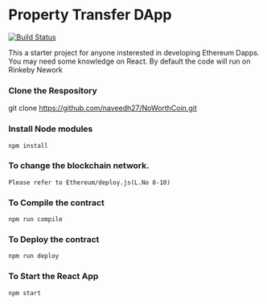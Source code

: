 
# Property Transfer DApp 

[![Build Status](https://travis-ci.org/naveedh27/propertyTransferDapp.svg?branch=master)](https://travis-ci.org/naveedh27/propertyTransferDapp)

This a starter project for anyone insterested in developing Ethereum Dapps. You may need some knowledge on React.
By default the code will run on Rinkeby Nework

 ### Clone the Respository 
  
   git clone https://github.com/naveedh27/NoWorthCoin.git

 ### Install Node modules

    npm install

 ### To change the blockchain network. 

    Please refer to Ethereum/deploy.js(L.No 8-10)

 ### To Compile the contract
   
    npm run compile

 ### To Deploy the contract
   
    npm run deploy

 ### To Start the React App
   
    npm start
